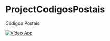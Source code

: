 # ProjectCodigosPostais
Códigos Postais



[![Vídeo App](https://img.youtube.com/vi/YOUTUBE_VIDEO_ID_HERE/0.jpg)](https://youtu.be/BEOhQSzrUj0)
